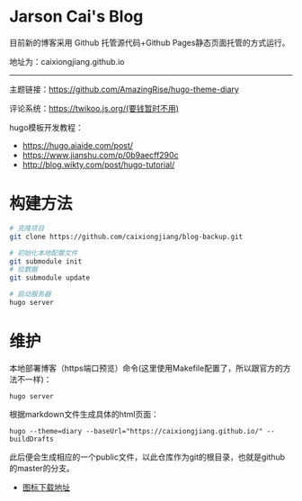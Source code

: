 # Jarson Cai's Blog


目前新的博客采用 Github 托管源代码+Github Pages静态页面托管的方式运行。

地址为：caixiongjiang.github.io

---

主题链接：https://github.com/AmazingRise/hugo-theme-diary

评论系统：https://twikoo.js.org/(要钱暂时不用)

hugo模板开发教程：

- https://hugo.aiaide.com/post/
- https://www.jianshu.com/p/0b9aecff290c
- http://blog.wikty.com/post/hugo-tutorial/


# 构建方法

```bash
# 克隆项目
git clone https://github.com/caixiongjiang/blog-backup.git

# 初始化本地配置文件
git submodule init
# 拉数据
git submodule update

# 启动服务器
hugo server
```

# 维护

本地部署博客（https端口预览）命令(这里使用Makefile配置了，所以跟官方的方法不一样)：

```shell
hugo server
```

根据markdown文件生成具体的html页面：

```shell
hugo --theme=diary --baseUrl="https://caixiongjiang.github.io/" --buildDrafts
```

此后便会生成相应的一个public文件，以此仓库作为git的根目录，也就是github的master的分支。

* [图标下载地址](https://feathericons.com/)